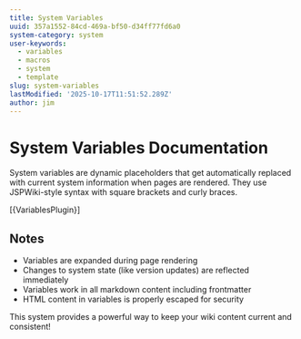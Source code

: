 ```yaml
---
title: System Variables
uuid: 357a1552-84cd-469a-bf50-d34ff77fd6a0
system-category: system
user-keywords:
  - variables
  - macros
  - system
  - template
slug: system-variables
lastModified: '2025-10-17T11:51:52.289Z'
author: jim
---
```

# System Variables Documentation

System variables are dynamic placeholders that get automatically replaced with current system information when pages are rendered. They use JSPWiki-style syntax with square brackets and curly braces.

[{VariablesPlugin}]

## Notes

- Variables are expanded during page rendering
- Changes to system state (like version updates) are reflected immediately
- Variables work in all markdown content including frontmatter
- HTML content in variables is properly escaped for security

This system provides a powerful way to keep your wiki content current and consistent!
